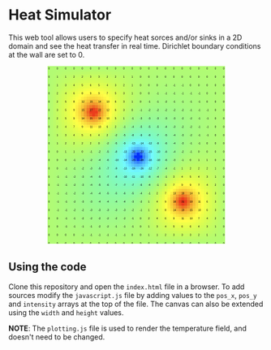 # Heat Simulator

This web tool allows users to specify heat sorces and/or sinks in a 2D domain and see the heat transfer in real time. Dirichlet boundary conditions at the wall are set to 0.

<p align="center"><img src="heat_simulator.png" /></p>

## Using the code

Clone this repository and open the `index.html` file in a browser. To add sources modify the `javascript.js` file by adding values to the `pos_x`, `pos_y` and `intensity` arrays at the top of the file. The canvas can also be extended using the `width` and `height` values.

**NOTE**: The `plotting.js` file is used to render the temperature field, and doesn't need to be changed.
